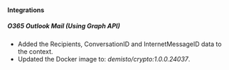 #### Integrations
##### O365 Outlook Mail (Using Graph API)
- Added the Recipients, ConversationID and InternetMessageID data to the context.
- Updated the Docker image to: *demisto/crypto:1.0.0.24037*.
